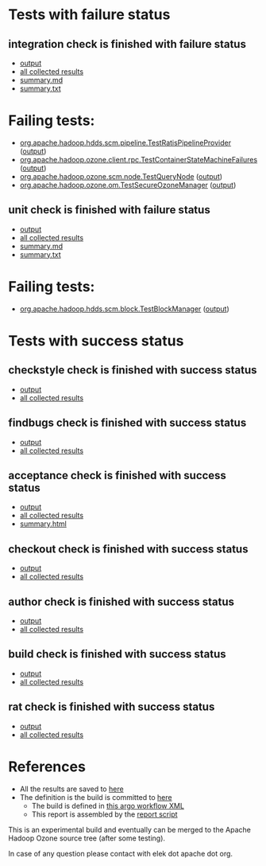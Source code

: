 # Tests with failure status

## integration check is finished with failure status

   * [output](https://raw.githubusercontent.com/elek/ozone-ci/master/pr/pr-hdds-2015-wcn9d/integration/output.log)
   * [all collected results](https://github.com/elek/ozone-ci/tree/master/pr/pr-hdds-2015-wcn9d/integration)
   * [summary.md](https://github.com/elek/ozone-ci/tree/master/pr/pr-hdds-2015-wcn9d/integration/summary.md)
   * [summary.txt](https://github.com/elek/ozone-ci/tree/master/pr/pr-hdds-2015-wcn9d/integration/summary.txt)

# Failing tests: 

 * [org.apache.hadoop.hdds.scm.pipeline.TestRatisPipelineProvider](hadoop-ozone/integration-test/org.apache.hadoop.hdds.scm.pipeline.TestRatisPipelineProvider.txt) ([output](hadoop-ozone/integration-test/org.apache.hadoop.hdds.scm.pipeline.TestRatisPipelineProvider-output.txt/))
 * [org.apache.hadoop.ozone.client.rpc.TestContainerStateMachineFailures](hadoop-ozone/integration-test/org.apache.hadoop.ozone.client.rpc.TestContainerStateMachineFailures.txt) ([output](hadoop-ozone/integration-test/org.apache.hadoop.ozone.client.rpc.TestContainerStateMachineFailures-output.txt/))
 * [org.apache.hadoop.ozone.scm.node.TestQueryNode](hadoop-ozone/integration-test/org.apache.hadoop.ozone.scm.node.TestQueryNode.txt) ([output](hadoop-ozone/integration-test/org.apache.hadoop.ozone.scm.node.TestQueryNode-output.txt/))
 * [org.apache.hadoop.ozone.om.TestSecureOzoneManager](hadoop-ozone/integration-test/org.apache.hadoop.ozone.om.TestSecureOzoneManager.txt) ([output](hadoop-ozone/integration-test/org.apache.hadoop.ozone.om.TestSecureOzoneManager-output.txt/))

## unit check is finished with failure status

   * [output](https://raw.githubusercontent.com/elek/ozone-ci/master/pr/pr-hdds-2015-wcn9d/unit/output.log)
   * [all collected results](https://github.com/elek/ozone-ci/tree/master/pr/pr-hdds-2015-wcn9d/unit)
   * [summary.md](https://github.com/elek/ozone-ci/tree/master/pr/pr-hdds-2015-wcn9d/unit/summary.md)
   * [summary.txt](https://github.com/elek/ozone-ci/tree/master/pr/pr-hdds-2015-wcn9d/unit/summary.txt)

# Failing tests: 

 * [org.apache.hadoop.hdds.scm.block.TestBlockManager](hadoop-hdds/server-scm/org.apache.hadoop.hdds.scm.block.TestBlockManager.txt) ([output](hadoop-hdds/server-scm/org.apache.hadoop.hdds.scm.block.TestBlockManager-output.txt/))


# Tests with success status

## checkstyle check is finished with success status

   * [output](https://raw.githubusercontent.com/elek/ozone-ci/master/pr/pr-hdds-2015-wcn9d/checkstyle/output.log)
   * [all collected results](https://github.com/elek/ozone-ci/tree/master/pr/pr-hdds-2015-wcn9d/checkstyle)


## findbugs check is finished with success status

   * [output](https://raw.githubusercontent.com/elek/ozone-ci/master/pr/pr-hdds-2015-wcn9d/findbugs/output.log)
   * [all collected results](https://github.com/elek/ozone-ci/tree/master/pr/pr-hdds-2015-wcn9d/findbugs)


## acceptance check is finished with success status

   * [output](https://raw.githubusercontent.com/elek/ozone-ci/master/pr/pr-hdds-2015-wcn9d/acceptance/output.log)
   * [all collected results](https://github.com/elek/ozone-ci/tree/master/pr/pr-hdds-2015-wcn9d/acceptance)
   * [summary.html](https://elek.github.io/ozone-ci/pr/pr-hdds-2015-wcn9d/acceptance/summary.html)


## checkout check is finished with success status

   * [output](https://raw.githubusercontent.com/elek/ozone-ci/master/pr/pr-hdds-2015-wcn9d/checkout/output.log)
   * [all collected results](https://github.com/elek/ozone-ci/tree/master/pr/pr-hdds-2015-wcn9d/checkout)


## author check is finished with success status

   * [output](https://raw.githubusercontent.com/elek/ozone-ci/master/pr/pr-hdds-2015-wcn9d/author/output.log)
   * [all collected results](https://github.com/elek/ozone-ci/tree/master/pr/pr-hdds-2015-wcn9d/author)


## build check is finished with success status

   * [output](https://raw.githubusercontent.com/elek/ozone-ci/master/pr/pr-hdds-2015-wcn9d/build/output.log)
   * [all collected results](https://github.com/elek/ozone-ci/tree/master/pr/pr-hdds-2015-wcn9d/build)


## rat check is finished with success status

   * [output](https://raw.githubusercontent.com/elek/ozone-ci/master/pr/pr-hdds-2015-wcn9d/rat/output.log)
   * [all collected results](https://github.com/elek/ozone-ci/tree/master/pr/pr-hdds-2015-wcn9d/rat)




# References

 * All the results are saved to [here](https://github.com/elek/ozone-ci/tree/master/pr/pr-hdds-2015-wcn9d/)
 * The definition is the build is committed to [here](https://github.com/elek/argo-ozone)
    * The build is defined in [this argo workflow XML](https://github.com/elek/argo-ozone/blob/master/ozone-build.yaml)
    * This report is assembled by the [report script](https://github.com/elek/argo-ozone/blob/master/scripts/report.sh)

This is an experimental build and eventually can be merged to the Apache Hadoop Ozone source tree (after some testing).

In case of any question please contact with elek dot apache dot org.
